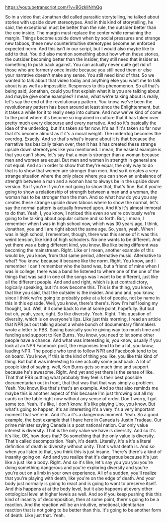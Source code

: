https://youtubetranscript.com/?v=BGzkliNrhQg

 So in a video that Jonathan did called parasitic storytelling, he talked about stories with upside down stereotypes. And in this kind of storytelling, he said, the exceptional must be better than the rule, the outsider better than the one inside. The margin must replace the center while remaining the margin. Things become upside down when by social pressures and strange new taboos, these new counterintuitive stereotypes become an enforced expected norm. And this isn't in our script, but I would also maybe like to add to that. You did also mention something about how when these stories, the outsider becoming better than the insider, they still need that insider as something to push back against. You can actually never quite get rid of those who are formerly once inside because you still need them or else your narrative doesn't make any sense. You still need kind of that. So we wanted to talk about that video today and anything else you want me to talk about is as well as impossible. Responses to this phenomenon. So all that's being said, Jonathan, could you first explain what it is you are talking about and maybe give some examples? I mean, what we're talking about is really, let's say the end of the revolutionary pattern. You know, we've been the revolutionary pattern has been around at least since the Enlightenment, but it takes a while for it to really seep into culture. And now we've kind of come to the point where it's become so ingrained in culture that it has taken over pretty much every discourse and every narrative. And so it's basically the idea of the underdog, but it's taken so far now. It's as if it's taken so far now that it's become almost as if it's a moral weight. The underdog becomes the overdog. Exactly. And so that's what's insane about it is that because the narrative has basically taken over, then it has it has created these strange upside down stereotypes like you mentioned. I mean, the easiest example is that you can't show, let's say that a man is stronger than a woman because men and women are equal. But men and women in strength in general are not equal. And so in order to show that they're equal, the only way to do that is to show that women are stronger than men. And so it creates a very strange situation where the only place where you can show an unbalance of strength between a man and a woman has to always be in the upside down version. So if you're if you're not going to show that, that's fine. But if you're going to show a relationship of strength between a man and a woman, the woman has to be stronger than the man. And so what how do you you say creates these strange upside down taboos where to show the normal, let's say the normal pattern is actually frowned upon. And it's it's almost immoral to do that. Yeah, I, you know, I noticed this even so we're obviously we're going to be talking about popular culture and so forth. But, I mean, I remember when I was in high school now, which was 30 years ago, I think, Jonathan, you and I are right about the same age. So, yeah, yeah. When I was in high school, I remember, though, there was this sense of it was this weird tension, like kind of high schoolers. No one wants to be different. And yet there was a being different kind, you know, like like being different was becoming the mainstream. Right. Like or I mean, another example of this would be, you know, from that same period, alternative music. Alternative to what? You know, because it became like the norm. Right. You know, and I remember I can't remember who the band was, but a friend of mine when I was in college, there was a band he listened to where one of the one of the things that was said in one of the songs was I want to be different, just like all the different people. And and and right, which is just contradictory, logically speaking, but it's now become this. This is the thing, you know, that like you said, that the outsider is the insider. And and and, you know, since I think we're going to probably poke at a lot of people, not by name in this in this episode. Well, you know, there's there's. Now I'm half losing my thought, but. Well, it'll come back to me at some point, hopefully. But but but oh, yeah, yeah, right. So like diversity. Yeah. Right. This question of diversity, which is on everyone's lips. Like just this morning, I read an article that NPR put out talking about a whole bunch of documentary filmmakers wrote a letter to PBS. Saying basically you're giving way too much time and funding and support to Ken Burns. You know, you need to let some other people have a chance. And what was interesting is, you know, usually if you look at an NPR Facebook post, the responses tend to be a lot, you know, lauding NPR. The people who tend to follow NPR and Facebook tend to be on board. You know, if this is the kind of thing you like, you like this kind of thing. But but it was interesting to see actually some pushback. A lot of people kind of saying, well, Ken Burns gets so much time and support because he's awesome. Right. And yet and yet there is the sense of like. That that PBS putting what probably they feel is their best possible documentarian out in front, that that was that that was simply a problem. Yeah. You know, like that's that's an example. And so that also reminds me maybe this is another aspect of this because I'm just throwing out all my cards on the table right now without any sense of order. Don't worry, I got some too. Yeah. It's like, I don't know. It's like playing Uno, you know. But what's going to happen, it's an interesting it's a very it's a very important moment that we're in. And it's a it's a dangerous moment. Yeah. So a good example, the best example that I have here in Canada is Justin Trudeau. Our prime minister saying Canada is a post national nation. Our only value interest is diversity. That is the only value we have is diversity. And so it's it's like, OK, how does that? So something that the only value is diversity. That's called decomposition. Yeah, it's death. Literally, it's a it's a literal definition of death is diversity without unity. That's what death is. And so when you listen to that, you think this is just insane. There's there's a kind of insanity going on. And and you realize that it's dangerous because it's just like a just like a body. Right. And so it's like, let's say you you you you're doing something dangerous and you're exploring diversity and you're you're out on a limb in your own experience. All of a sudden, you'll realize that you're playing with death, like you're on the edge of death. And your body just normally is going to react and is going to want to preserve itself. And this happens at at the body level, but it also happens at every other ontological level at higher levels as well. And so if you keep pushing this this kind of insanity of decomposition, then at some point, there's going to be a reaction. And the reaction will be an intuitive, emotional, identitarian reaction that is not going to be better than this. It's going to be another form of death. Like just that. Yeah.